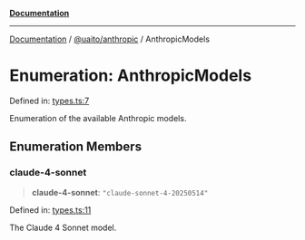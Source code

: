 [**Documentation**](../../../README.md)

***

[Documentation](../../../README.md) / [@uaito/anthropic](../README.md) / AnthropicModels

# Enumeration: AnthropicModels

Defined in: [types.ts:7](https://github.com/elribonazo/uaito/blob/6936f8ff79845312a8065c6fe5b6c9a6c7758a46/packages/anthropic/src/types.ts#L7)

Enumeration of the available Anthropic models.

## Enumeration Members

### claude-4-sonnet

> **claude-4-sonnet**: `"claude-sonnet-4-20250514"`

Defined in: [types.ts:11](https://github.com/elribonazo/uaito/blob/6936f8ff79845312a8065c6fe5b6c9a6c7758a46/packages/anthropic/src/types.ts#L11)

The Claude 4 Sonnet model.
